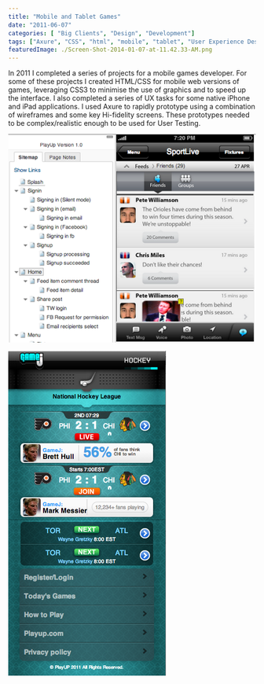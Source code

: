 ```yaml
---
title: "Mobile and Tablet Games"
date: "2011-06-07"
categories: [ "Big Clients", "Design", "Development"]
tags: ["Axure", "CSS", "html", "mobile", "tablet", "User Experience Design", "User Testing", "Wireframes"]
featuredImage: ./Screen-Shot-2014-01-07-at-11.42.33-AM.png
---
```


In 2011 I completed a series of projects for a mobile games developer. For some of these projects I created HTML/CSS for mobile web versions of games, leveraging CSS3 to minimise the use of graphics and to speed up the interface. I also completed a series of UX tasks for some native iPhone and iPad applications. I used Axure to rapidly prototype using a combination of wireframes and some key Hi-fidelity screens. These prototypes needed to be complex/realistic enough to be used for User Testing.

![](./Screen-Shot-2014-01-07-at-11.42.33-AM.png "Axure Prototype") 

![](./Screen-Shot-2014-01-07-at-11.40.03-AM.png "Mobile Web templates") 
